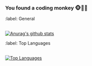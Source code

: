 ### You found a coding monkey 🐵👨‍💻

<!--
**josecesparza/josecesparza** is a ✨ _special_ ✨ repository because its `README.md` (this file) appears on your GitHub profile.

Here are some ideas to get you started:

- 🔭 I’m currently working on ...
- 🌱 I’m currently learning ...
- 👯 I’m looking to collaborate on ...
- 🤔 I’m looking for help with ...
- 💬 Ask me about ...
- 📫 How to reach me: ...
- 😄 Pronouns: ...
- ⚡ Fun fact: ...
-->

  <summary>:label: General</summary><br/>
  
  [![Anurag's github stats](https://github-readme-stats.vercel.app/api?username=josecesparza&show_icons=true&theme=dark&count_private=true)](https://github.com/anuraghazra/github-readme-stats)

  <summary>:label: Top Languages</summary><br/>
  
  [![Top Languages](https://github-readme-stats.vercel.app/api/top-langs/?username=josecesparza&layout=compact&theme=dark&hide=php&count_private=true)](https://github.com/anuraghazra/github-readme-stats)

